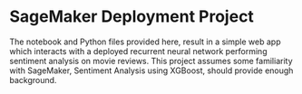 # SageMaker Deployment Project

The notebook and Python files provided here, result in a simple web app which interacts with a deployed recurrent neural network performing sentiment analysis on movie reviews. This project assumes some familiarity with SageMaker, Sentiment Analysis using XGBoost, should provide enough background.

